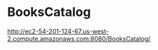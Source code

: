 BooksCatalog
============
http://ec2-54-201-124-67.us-west-2.compute.amazonaws.com:8080/BooksCatalog/
